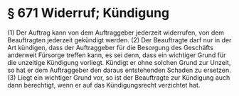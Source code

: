 # § 671 Widerruf; Kündigung
(1) Der Auftrag kann von dem Auftraggeber jederzeit widerrufen, von dem Beauftragten jederzeit gekündigt werden.
(2) Der Beauftragte darf nur in der Art kündigen, dass der Auftraggeber für die Besorgung des Geschäfts anderweit Fürsorge treffen kann, es sei denn, dass ein wichtiger Grund für die unzeitige Kündigung vorliegt. Kündigt er ohne solchen Grund zur Unzeit, so hat er dem Auftraggeber den daraus entstehenden Schaden zu ersetzen.
(3) Liegt ein wichtiger Grund vor, so ist der Beauftragte zur Kündigung auch dann berechtigt, wenn er auf das Kündigungsrecht verzichtet hat.